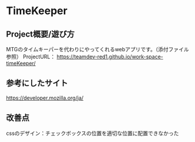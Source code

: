 # TimeKeeper
## Project概要/遊び方
MTGのタイムキーパーを代わりにやってくれるwebアプリです。（添付ファイル参照）
ProjectURL：
https://teamdev-red1.github.io/work-space-timeKeeper/

## 参考にしたサイト
https://developer.mozilla.org/ja/

## 改善点
cssのデザイン：チェックボックスの位置を適切な位置に配置できなかった
